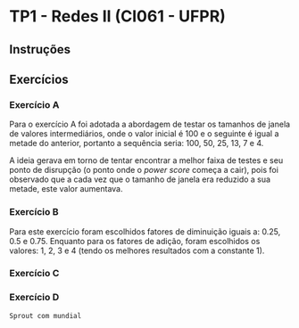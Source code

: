 # TP1 - Redes II (CI061 - UFPR)

## Instruções

## Exercícios

### Exercício A

Para o exercício A foi adotada a abordagem de testar os tamanhos de janela de valores intermediários, onde o valor inicial é 100 e o seguinte é igual a metade do anterior, portanto a sequência seria: 100, 50, 25, 13, 7 e 4.

A ideia gerava em torno de tentar encontrar a melhor faixa de testes e seu ponto de disrupção (o ponto onde o *power score* começa a cair), pois foi observado que a cada vez que o tamanho de janela era reduzido a sua metade, este valor aumentava.

### Exercício B

Para este exercício foram escolhidos fatores de diminuição iguais a: 0.25, 0.5 e 0.75. Enquanto para os fatores de adição, foram escolhidos os valores: 1, 2, 3 e 4 (tendo os melhores resultados com a constante 1).

### Exercício C

### Exercício D

    Sprout com mundial